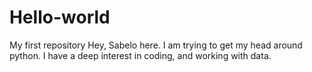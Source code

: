 # Hello-world
My first repository
Hey, Sabelo here.
I am trying to get my head around python. I have a deep interest in coding, and working with data.
